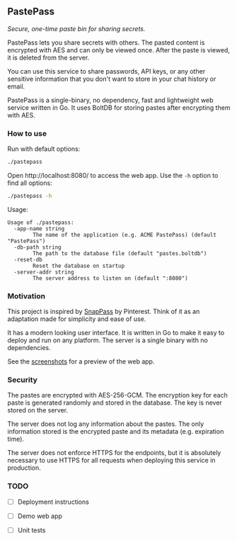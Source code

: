## PastePass

_Secure, one-time paste bin for sharing secrets._

PastePass lets you share secrets with others. The pasted content is encrypted with AES and can only be viewed once. After the paste is viewed, it is deleted from the server.

You can use this service to share passwords, API keys, or any other sensitive information that you don't want to store in your chat history or email.

PastePass is a single-binary, no dependency, fast and lightweight web service written in Go. It uses BoltDB for storing pastes after encrypting them with AES.

### How to use

Run with default options:
```bash
./pastepass
```

Open http://localhost:8080/ to access the web app. Use the `-h` option to find all options:

```bash
./pastepass -h
``` 

Usage:
```
Usage of ./pastepass:
  -app-name string
        The name of the application (e.g. ACME PastePass) (default "PastePass")
  -db-path string
        The path to the database file (default "pastes.boltdb")
  -reset-db
        Reset the database on startup
  -server-addr string
        The server address to listen on (default ":8080")
```

### Motivation

This project is inspired by [SnapPass](https://github.com/pinterest/snappass) by Pinterest. Think of it as an adaptation made for simplicity and ease of use.

It has a modern looking user interface. It is written in Go to make it easy to deploy and run on any platform. The server is a single binary with no dependencies.

See the [screenshots](./docs/screenshots.md) for a preview of the web app.

### Security

The pastes are encrypted with AES-256-GCM. The encryption key for each paste is generated randomly and stored in the database. The key is never stored on the server.

The server does not log any information about the pastes. The only information stored is the encrypted paste and its metadata (e.g. expiration time).

The server does not enforce HTTPS for the endpoints, but it is absolutely necessary to use HTTPS for all requests when deploying this service in production.

### TODO

- [ ] Deployment instructions
- [ ] Demo web app
- [ ] Unit tests

